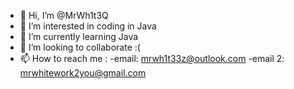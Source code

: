- 👋 Hi, I’m @MrWh1t3Q
- 👀 I’m interested in coding in Java
- 🌱 I’m currently learning Java
- 💞️ I’m looking to collaborate :(
- 📫 How to reach me : 
-email: mrwh1t33z@outlook.com
-email 2: mrwhitework2you@gmail.com

